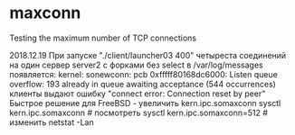 # maxconn
Testing the maximum number of TCP connections

2018.12.19
При запуске "./client/launcher03 400" четыреста соединений на один сервер server2 с форками без select
в /var/log/messages появляется:
kernel: sonewconn: pcb 0xfffff80168dc6000: Listen queue overflow: 193 already in queue awaiting acceptance (544 occurrences)
клиенты выдают ошибку "connect error: Connection reset by peer"
Быстрое решение для FreeBSD - увеличить kern.ipc.somaxconn
sysctl kern.ipc.somaxconn     # посмотреть
sysctl kern.ipc.somaxconn=512 # изменить
netstat -Lan

